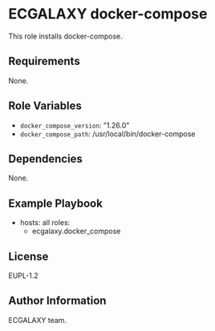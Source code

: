 ECGALAXY docker-compose
=======================

This role installs docker-compose.

Requirements
------------

None.

Role Variables
--------------

- `docker_compose_version`: "1.26.0"
- `docker_compose_path`: /usr/local/bin/docker-compose

Dependencies
------------

None.

Example Playbook
----------------

- hosts: all
  roles:
    - ecgalaxy.docker_compose

License
-------

EUPL-1.2

Author Information
------------------

ECGALAXY team.
